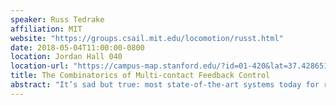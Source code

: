 ```yaml
---
speaker: Russ Tedrake
affiliation: MIT
website: "https://groups.csail.mit.edu/locomotion/russt.html"
date: 2018-05-04T11:00:00-0800
location: Jordan Hall 040
location-url: "https://campus-map.stanford.edu/?id=01-420&lat=37.42865133749201&lng=-122.17121865473717&zoom=17"
title: The Combinatorics of Multi-contact Feedback Control
abstract: "It’s sad but true: most state-of-the-art systems today for robotic manipulation operate almost completely open-loop. Shockingly, we still have essentially no principled approaches to designing feedback controllers for systems of this complexity that make and break contact with the environment. Central to the challenge is the combinatorial structure of the contact problem. In this talk, I’ll review some recent work on planning and control methods which address this combinatorial structure without sacrificing the rich underlying nonlinear dynamics. I’ll present some details of our explorations with mixed-integer convex- and SDP-relaxations applied to hard problems in legged locomotion over rough terrain, manipulation, and UAVs flying through highly cluttered environments. I’ll also show a few teasers from the dynamics and manipulation team at the Toyota Research Institute."
---
```

